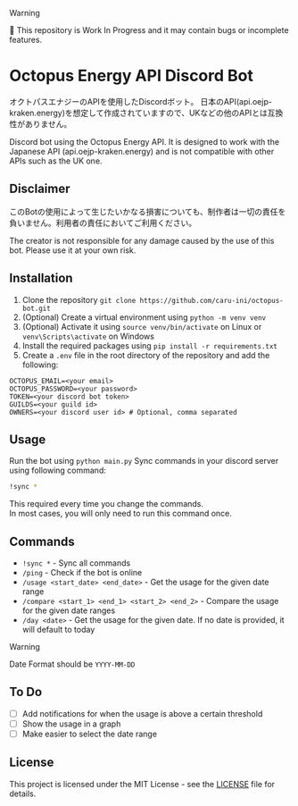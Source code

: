 >[!WARNING] 
>:construction: This repository is Work In Progress and it may contain bugs or incomplete features.
# Octopus Energy API Discord Bot

オクトパスエナジーのAPIを使用したDiscordボット。
日本のAPI(api.oejp-kraken.energy)を想定して作成されていますので、UKなどの他のAPIとは互換性がありません。

Discord bot using the Octopus Energy API.
It is designed to work with the Japanese API (api.oejp-kraken.energy) and is not compatible with other APIs such as the UK one.

## Disclaimer

このBotの使用によって生じたいかなる損害についても、制作者は一切の責任を負いません。利用者の責任においてご利用ください。

The creator is not responsible for any damage caused by the use of this bot. Please use it at your own risk.

## Installation

1. Clone the repository `git clone https://github.com/caru-ini/octopus-bot.git`
2. (Optional) Create a virtual environment using `python -m venv venv` 
3. (Optional) Activate it using `source venv/bin/activate` on Linux or `venv\Scripts\activate` on Windows
4. Install the required packages using `pip install -r requirements.txt`
5. Create a `.env` file in the root directory of the repository and add the following:

```dotenv
OCTOPUS_EMAIL=<your email>
OCTOPUS_PASSWORD=<your password>
TOKEN=<your discord bot token>
GUILDS=<your guild id>
OWNERS=<your discord user id> # Optional, comma separated
```

## Usage

Run the bot using `python main.py`
Sync commands in your discord server using following command:
```bash
!sync *
```
This required every time you change the commands.\
In most cases, you will only need to run this command once.

## Commands

- `!sync *` - Sync all commands
- `/ping` - Check if the bot is online
- `/usage <start_date> <end_date>` - Get the usage for the given date range
- `/compare <start_1> <end_1> <start_2> <end_2>` - Compare the usage for the given date ranges
- `/day <date>` - Get the usage for the given date. If no date is provided, it will default to today

>[!WARNING]
>Date Format should be `YYYY-MM-DD`

## To Do

- [ ] Add notifications for when the usage is above a certain threshold
- [ ] Show the usage in a graph
- [ ] Make easier to select the date range

## License

This project is licensed under the MIT License - see the [LICENSE](LICENSE) file for details.
